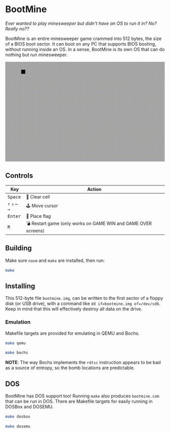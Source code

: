 # BootMine

*Ever wanted to play minesweeper but didn't have an OS to run it in? No? Really no??*

BootMine is an entire minesweeper game crammed into 512 bytes, the size of a BIOS boot sector. It can boot on any PC that supports BIOS booting, without running inside an OS. In a sense, BootMine is its own OS that can do nothing but run minesweeper.

![demo](demo.gif)

## Controls

| Key                                                 | Action                                                          |
|-----------------------------------------------------|-----------------------------------------------------------------|
| <kbd>Space</kbd>                                    | 🔲 Clear cell                                                  |
| <kbd>↑</kbd> <kbd>↓</kbd> <kbd>←</kbd> <kbd>→</kbd> | 🕹 Move cursor                                                 |
| <kbd>Enter</kbd>                                    | 🚩 Place flag                                                  |
| <kbd>R</kbd>                                        | 💣 Restart game (only works on GAME WIN and GAME OVER screens) |

## Building

Make sure `nasm` and `make` are installed, then run:

```sh
make
```

## Installing

This 512-byte file `bootmine.img`, can be written to the first sector of a floppy disk (or USB drive), with a command like `dd if=bootmine.img of=/dev/sdb`. Keep in mind that this will effectively destroy all data on the drive.

### Emulation

Makefile targets are provided for emulating in QEMU and Bochs.

```sh
make qemu
```

```sh
make bochs
```

**NOTE**: The way Bochs implements the `rdtsc` instruction appears to be bad as a source of entropy, so the bomb locations are predictable.

## DOS

BootMine has DOS support too! Running `make` also produces `bootmine.com` that can be run in DOS. There are Makefile targets for easily running in DOSBox and DOSEMU.

```sh
make dosbox
```

```sh
make dosemu
```
